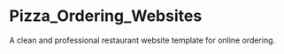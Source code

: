 # Pizza_Ordering_Websites
A clean and professional restaurant website template for online ordering.
